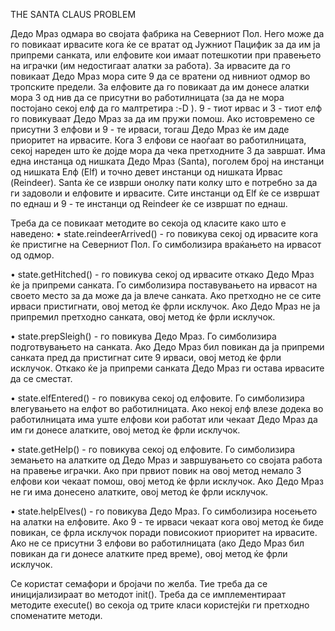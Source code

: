 THE SANTA CLAUS PROBLEM

Дедо Мраз одмара во својата фабрика на Северниот Пол. Него може да го повикаат ирвасите кога ќе се вратат од Јужниот Пацифик за да им ја припреми санката, или елфовите кои имаат потешкотии при правењето на играчки (им недостигаат алатки за работа). За ирвасите да го повикаат Дедо Мраз мора сите 9 да се вратени од нивниот одмор во тропските предели. За елфовите да го повикаат да им донесе алатки мора 3 од нив да се присутни во работилницата (за да не мора постојано секој елф да го малтретира :-D ). 9 - тиот ирвас и 3 - тиот елф го повикуваат Дедо Мраз за да им пружи помош. Ако истовремено се присутни 3 елфови и 9 - те ирваси, тогаш Дедо Мраз ќе им даде приоритет на ирвасите. Кога 3 елфови се наоѓаат во работилницата, секој нареден што ќе дојде мора да чека претходните 3 да завршат.
Има една инстанца од нишката Дедо Мраз (Santa), поголем број на инстанци од нишката Елф (Elf) и точно девет инстанци од нишката Ирвас (Reindeer). Santa ќе се изврши онолку пати колку што е потребно за да ги задоволи и елфовите и ирвасите. Сите инстанци од Elf ќе се извршат по еднаш и 9 - те инстанци од Reindeer ќе се извршат по еднаш.

Треба да се повикаат методите во секоја од класите како што е наведено:
•	state.reindeerArrived() - го повикува секој од ирвасите кога ќе пристигне на Северниот Пол. Го симболизира враќањето на ирвасот од одмор.

•	state.getHitched() - го повикува секој од ирвасите откако Дедо Мраз ќе ја припреми санката. Го симболизира поставувањето на ирвасот на своето место за да може да ја влече санката. Ако претходно не се сите ирваси пристигнати, овој метод ќе фрли исклучок. Ако Дедо Мраз не ја припремил претходно санката, овој метод ќе фрли исклучок.

•	state.prepSleigh() - го повикува Дедо Мраз. Го симболизира подготвувањето на санката. Ако Дедо Мраз бил повикан да ја припреми санката пред да пристигнат сите 9 ирваси, овој метод ќе фрли исклучок. Откако ќе ја припреми санката Дедо Мраз ги остава ирвасите да се сместат.

•	state.elfEntered() - го повикува секој од елфовите. Го симболизира влегувањето на елфот во работилницата. Ако некој елф влезе додека во работилницата има уште елфови кои работат или чекаат Дедо Мраз да им ги донесе алатките, овој метод ќе фрли исклучок.

•	state.getHelp() - го повикува секој од елфовите. Го симболизира земањето на алатките од Дедо Мраз и завршувањето со својата работа на правење играчки. Ако при првиот повик на овој метод немало 3 елфови кои чекаат помош, овој метод ќе фрли исклучок. Ако Дедо Мраз не ги има донесено алатките, овој метод ќе фрли исклучок.

•	state.helpElves() - го повикува Дедо Мраз. Го симболизира носењето на алатки на елфовите. Ако 9 - те ирваси чекаат кога овој метод ќе биде повикан, се фрла исклучок поради повисокиот приоритет на ирвасите. Ако не се присутни 3 елфови во работилницата (ако Дедо Мраз бил повикан да ги донесе алатките пред време), овој метод ќе фрли исклучок.

Се користат семафори и бројачи по желба. Тие треба да се иницијализираат во методот init(). Треба да се имплементираат методите execute() во секоја од трите класи користејќи ги претходно споменатите методи.
